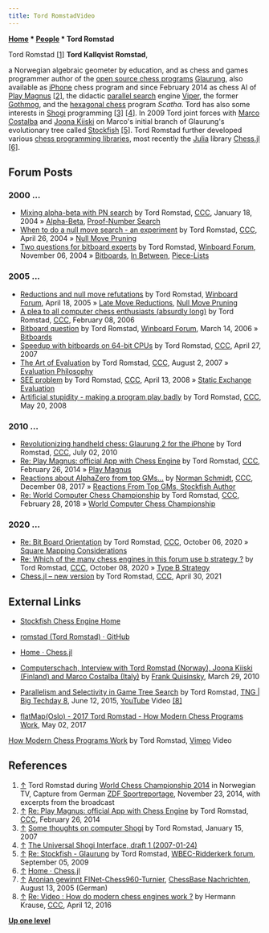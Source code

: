 ```yaml
---
title: Tord RomstadVideo
---
```

**[Home](Home "Home") \* [People](People "People") \* Tord Romstad**



 [](File:TordTV.jpg) Tord Romstad <a id="cite-note-1" href="#cite-ref-1">[1]</a> 
**Tord Kallqvist Romstad**,  

a Norwegian algebraic geometer by education, and as chess and games programmer author of the [open source chess programs](Category:Open_Source "Category:Open Source") [Glaurung](Glaurung "Glaurung"), also available as [iPhone](index.php?title=IPhone&action=edit&redlink=1 "IPhone (page does not exist)") chess program and since February 2014 as chess AI of [Play Magnus](index.php?title=Play_Magnus&action=edit&redlink=1 "Play Magnus (page does not exist)") <a id="cite-note-2" href="#cite-ref-2">[2]</a>, the didactic [parallel search](Parallel_Search "Parallel Search") engine [Viper](Viper "Viper"), the former [Gothmog](Gothmog "Gothmog"), and the [hexagonal chess](https://en.wikipedia.org/wiki/Hexagonal_chess) program *Scatha*. Tord has also some interests in [Shogi](Shogi "Shogi") programming <a id="cite-note-3" href="#cite-ref-3">[3]</a> <a id="cite-note-4" href="#cite-ref-4">[4]</a>. In 2009 Tord joint forces with [Marco Costalba](Marco_Costalba "Marco Costalba") and [Joona Kiiski](Joona_Kiiski "Joona Kiiski") on Marco's initial branch of Glaurung's evolutionary tree called [Stockfish](Stockfish "Stockfish") <a id="cite-note-5" href="#cite-ref-5">[5]</a>. Tord Romstad further developed various [chess programming libraries](Utilities "Utilities"), most recently the [Julia](index.php?title=Julia&action=edit&redlink=1 "Julia (page does not exist)") library [Chess.jl](Chess.jl "Chess.jl") <a id="cite-note-6" href="#cite-ref-6">[6]</a>.



## Forum Posts


### 2000 ...


* [Mixing alpha-beta with PN search](https://www.stmintz.com/ccc/index.php?id=343084) by Tord Romstad, [CCC](CCC "CCC"), January 18, 2004 » [Alpha-Beta](Alpha-Beta "Alpha-Beta"), [Proof-Number Search](Proof-Number_Search "Proof-Number Search")
* [When to do a null move search - an experiment](https://www.stmintz.com/ccc/index.php?id=361766) by Tord Romstad, [CCC](CCC "CCC"), April 26, 2004 » [Null Move Pruning](Null_Move_Pruning "Null Move Pruning")
* [Two questions for bitboard experts](http://www.open-aurec.com/wbforum/viewtopic.php?f=4&t=516) by Tord Romstad, [Winboard Forum](Computer_Chess_Forums "Computer Chess Forums"), November 06, 2004 » [Bitboards](Bitboards "Bitboards"), [In Between](Square_Attacked_By#InBetween "Square Attacked By"), [Piece-Lists](Piece-Lists "Piece-Lists")


### 2005 ...


* [Reductions and null move refutations](http://www.open-aurec.com/wbforum/viewtopic.php?f=4&t=2300&p=10549) by Tord Romstad, [Winboard Forum](Computer_Chess_Forums "Computer Chess Forums"), April 18, 2005 » [Late Move Reductions](Late_Move_Reductions "Late Move Reductions"), [Null Move Pruning](Null_Move_Pruning "Null Move Pruning")
* [A plea to all computer chess enthusiasts (absurdly long)](https://www.stmintz.com/ccc/index.php?id=485276) by Tord Romstad, [CCC](CCC "CCC"), February 08, 2006
* [Bitboard question](http://www.open-aurec.com/wbforum/viewtopic.php?f=4&t=4521) by Tord Romstad, [Winboard Forum](Computer_Chess_Forums "Computer Chess Forums"), March 14, 2006 » [Bitboards](Bitboards "Bitboards")
* [Speedup with bitboards on 64-bit CPUs](http://www.talkchess.com/forum/viewtopic.php?t=13426) by Tord Romstad, [CCC](CCC "CCC"), April 27, 2007
* [The Art of Evaluation](http://www.talkchess.com/forum/viewtopic.php?topic_view=threads&p=135133&t=15504) by Tord Romstad, [CCC](CCC "CCC"), August 2, 2007 » [Evaluation Philosophy](Evaluation_Philosophy "Evaluation Philosophy")
* [SEE problem](http://www.talkchess.com/forum/viewtopic.php?t=20646) by Tord Romstad, [CCC](CCC "CCC"), April 13, 2008 » [Static Exchange Evaluation](Static_Exchange_Evaluation "Static Exchange Evaluation")
* [Artificial stupidity - making a program play badly](http://www.talkchess.com/forum/viewtopic.php?t=21264) by Tord Romstad, [CCC](CCC "CCC"), May 20, 2008


### 2010 ...


* [Revolutionizing handheld chess: Glaurung 2 for the iPhone](http://www.talkchess.com/forum/viewtopic.php?t=35242) by Tord Romstad, [CCC](CCC "CCC"), July 02, 2010
* [Re: Play Magnus: official App with Chess Engine](http://www.talkchess.com/forum/viewtopic.php?t=51408&start=5) by Tord Romstad, [CCC](CCC "CCC"), February 26, 2014 » [Play Magnus](index.php?title=Play_Magnus&action=edit&redlink=1 "Play Magnus (page does not exist)")
* [Reactions about AlphaZero from top GMs...](http://www.talkchess.com/forum/viewtopic.php?t=65934) by [Norman Schmidt](Norman_Schmidt "Norman Schmidt"), [CCC](CCC "CCC"), December 08, 2017 » [Reactions From Top GMs, Stockfish Author](AlphaZero#Reactions "AlphaZero")
* [Re: World Computer Chess Championship](http://www.talkchess.com/forum3/viewtopic.php?f=6&t=66630&start=114) by Tord Romstad, [CCC](CCC "CCC"), February 28, 2018 » [World Computer Chess Championship](World_Computer_Chess_Championship "World Computer Chess Championship")


### 2020 ...


* [Re: Bit Board Orientation](http://www.talkchess.com/forum3/viewtopic.php?f=7&t=75304&start=5) by Tord Romstad, [CCC](CCC "CCC"), October 06, 2020 » [Square Mapping Considerations](Square_Mapping_Considerations "Square Mapping Considerations")
* [Re: Which of the many chess engines in this forum use b strategy ?](http://www.talkchess.com/forum3/viewtopic.php?f=2&t=75287&start=48) by Tord Romstad, [CCC](CCC "CCC"), October 08, 2020 » [Type B Strategy](Type_B_Strategy "Type B Strategy")
* [Chess.jl – new version](http://www.talkchess.com/forum3/viewtopic.php?f=7&t=77210) by Tord Romstad, [CCC](CCC "CCC"), April 30, 2021


## External Links


* [Stockfish Chess Engine Home](http://www.stockfishchess.com/)
* [romstad (Tord Romstad) · GitHub](https://github.com/romstad/)
* [Home · Chess.jl](https://romstad.github.io/Chess.jl/dev/)
* [Computerschach, Interview with Tord Romstad (Norway), Joona Kiiski (Finland) and Marco Costalba (Italy)](http://www.schach-welt.de/schach/computerschach/interviews/romstad-kiiski-costalba-eng) by [Frank Quisinsky](Frank_Quisinsky "Frank Quisinsky"), March 29, 2010
* [Parallelism and Selectivity in Game Tree Search](http://www.tngtech.com/tng-ueber-uns/bigtechday/big-techday-8/abstracts.html#c12643) by Tord Romstad, [TNG | Big Techday 8](http://www.tngtech.com/tng-ueber-uns/bigtechday/big-techday-8.html), June 12, 2015, [YouTube](https://en.wikipedia.org/wiki/YouTube) Video <a id="cite-note-8" href="#cite-ref-8">[8]</a>


 
* [flatMap(Oslo) - 2017 Tord Romstad - How Modern Chess Programs Work](http://2017.flatmap.no/talks/romstad/), May 02, 2017


 [How Modern Chess Programs Work](https://vimeo.com/216463393) by Tord Romstad, [Vimeo](https://en.wikipedia.org/wiki/Vimeo) Video
## References


1. <a id="cite-ref-1" href="#cite-note-1">↑</a> Tord Romstad during [World Chess Championship 2014](https://en.wikipedia.org/wiki/World_Chess_Championship_2014) in Norwegian TV, Capture from German [ZDF Sportreportage](https://de.wikipedia.org/wiki/ZDF-Sportreportage), November 23, 2014, with excerpts from the broadcast
2. <a id="cite-ref-2" href="#cite-note-2">↑</a> [Re: Play Magnus: official App with Chess Engine](http://www.talkchess.com/forum/viewtopic.php?t=51408&start=5) by Tord Romstad, [CCC](CCC "CCC"), February 26, 2014
3. <a id="cite-ref-3" href="#cite-note-3">↑</a> [Some thoughts on computer Shogi](http://www.shogi.net/shogi-l/Archive/2007/Njan15-10.txt) by Tord Romstad, January 15, 2007
4. <a id="cite-ref-4" href="#cite-note-4">↑</a> [The Universal Shogi Interface, draft 1 (2007-01-24)](http://www.glaurungchess.com/shogi/usi.html)
5. <a id="cite-ref-5" href="#cite-note-5">↑</a> [Re: Stockfish - Glaurung](http://wbec-ridderkerk.forumotion.com/wbec-ridderkerk-news-info-f1/stockfish-glaurung-t402.htm) by Tord Romstad, [WBEC-Ridderkerk forum](http://wbec-ridderkerk.forumotion.com/forum.htm), September 05, 2009
6. <a id="cite-ref-6" href="#cite-note-6">↑</a> [Home · Chess.jl](https://romstad.github.io/Chess.jl/dev/)
7. <a id="cite-ref-7" href="#cite-note-7">↑</a> [Aronian gewinnt FINet-Chess960-Turnier](https://de.chessbase.com/post/aronian-gewinnt-finet-che960-turnier), [ChessBase Nachrichten](ChessBase "ChessBase"), August 13, 2005 (German)
8. <a id="cite-ref-8" href="#cite-note-8">↑</a> [Re: Video : How do modern chess engines work ?](http://www.talkchess.com/forum/viewtopic.php?t=59836&start=3) by Hermann Krause, [CCC](CCC "CCC"), April 12, 2016

**[Up one level](People "People")**







 
